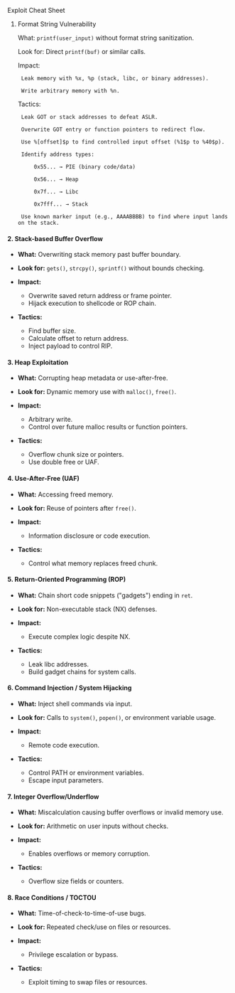 Exploit Cheat Sheet
1. Format String Vulnerability

    What: `printf(user_input)` without format string sanitization.

    Look for: Direct `printf(buf)` or similar calls.

    Impact:

        Leak memory with %x, %p (stack, libc, or binary addresses).

        Write arbitrary memory with %n.

    Tactics:

        Leak GOT or stack addresses to defeat ASLR.

        Overwrite GOT entry or function pointers to redirect flow.

        Use %[offset]$p to find controlled input offset (%1$p to %40$p).

        Identify address types:

            0x55... → PIE (binary code/data)

            0x56... → Heap

            0x7f... → Libc

            0x7fff... → Stack

        Use known marker input (e.g., AAAABBBB) to find where input lands on the stack.


#### 2. Stack-based Buffer Overflow

* **What:** Overwriting stack memory past buffer boundary.
* **Look for:** `gets()`, `strcpy()`, `sprintf()` without bounds checking.
* **Impact:**

  * Overwrite saved return address or frame pointer.
  * Hijack execution to shellcode or ROP chain.
* **Tactics:**

  * Find buffer size.
  * Calculate offset to return address.
  * Inject payload to control RIP.

#### 3. Heap Exploitation

* **What:** Corrupting heap metadata or use-after-free.
* **Look for:** Dynamic memory use with `malloc()`, `free()`.
* **Impact:**

  * Arbitrary write.
  * Control over future malloc results or function pointers.
* **Tactics:**

  * Overflow chunk size or pointers.
  * Use double free or UAF.

#### 4. Use-After-Free (UAF)

* **What:** Accessing freed memory.
* **Look for:** Reuse of pointers after `free()`.
* **Impact:**

  * Information disclosure or code execution.
* **Tactics:**

  * Control what memory replaces freed chunk.

#### 5. Return-Oriented Programming (ROP)

* **What:** Chain short code snippets ("gadgets") ending in `ret`.
* **Look for:** Non-executable stack (NX) defenses.
* **Impact:**

  * Execute complex logic despite NX.
* **Tactics:**

  * Leak libc addresses.
  * Build gadget chains for system calls.

#### 6. Command Injection / System Hijacking

* **What:** Inject shell commands via input.
* **Look for:** Calls to `system()`, `popen()`, or environment variable usage.
* **Impact:**

  * Remote code execution.
* **Tactics:**

  * Control PATH or environment variables.
  * Escape input parameters.

#### 7. Integer Overflow/Underflow

* **What:** Miscalculation causing buffer overflows or invalid memory use.
* **Look for:** Arithmetic on user inputs without checks.
* **Impact:**

  * Enables overflows or memory corruption.
* **Tactics:**

  * Overflow size fields or counters.

#### 8. Race Conditions / TOCTOU

* **What:** Time-of-check-to-time-of-use bugs.
* **Look for:** Repeated check/use on files or resources.
* **Impact:**

  * Privilege escalation or bypass.
* **Tactics:**

  * Exploit timing to swap files or resources.
